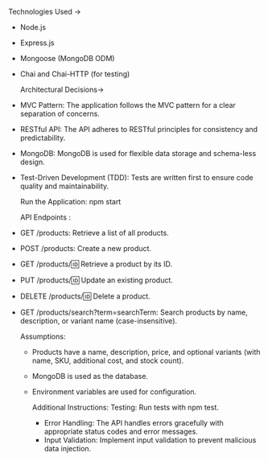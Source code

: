 Technologies Used ->
* Node.js
* Express.js
* Mongoose (MongoDB ODM)
* Chai and Chai-HTTP (for testing)

  Architectural Decisions->

* MVC Pattern: The application follows the MVC pattern for a clear separation of concerns.
* RESTful API: The API adheres to RESTful principles for consistency and predictability.
* MongoDB: MongoDB is used for flexible data storage and schema-less design.
* Test-Driven Development (TDD): Tests are written first to ensure code quality and maintainability.

  Run the Application:   npm start
  
  API Endpoints :
 * GET /products: Retrieve a list of all products.
 * POST /products: Create a new product.
 * GET /products/:id: Retrieve a product by its ID.
 * PUT /products/:id: Update an existing product.
 * DELETE /products/:id: Delete a product.
 * GET /products/search?term=searchTerm: Search products by name, description, or variant name (case-insensitive).

   Assumptions:
   * Products have a name, description, price, and optional variants (with name, SKU, additional cost, and stock count).
   * MongoDB is used as the database.
   * Environment variables are used for configuration.
  
     Additional Instructions:
     Testing: Run tests with npm test.
     * Error Handling: The API handles errors gracefully with appropriate status codes and error messages.
     * Input Validation: Implement input validation to prevent malicious data injection.
